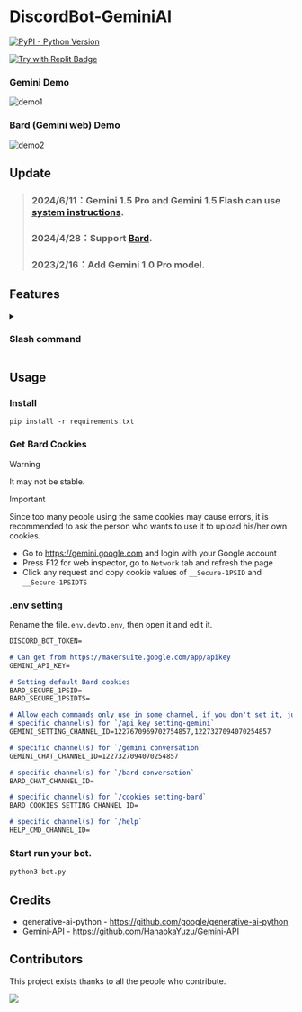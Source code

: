 # DiscordBot-GeminiAI
  <a href="https://www.python.org/downloads/">
    <img alt="PyPI - Python Version" src="https://img.shields.io/badge/pyversion-3.10%2B-blue?style=flat&label=python">
  </a>

[![Try with Replit Badge](https://replit.com/badge?caption=Try%20with%20Replit)](https://replit.com/@dd8611706/DiscordBot-GeminiAI?v=1#README.md)

### Gemini Demo
![demo1](https://i.imgur.com/OO52TfC.gif)

### Bard (Gemini web) Demo
![demo2](https://i.imgur.com/1U5kBJ0.png)

## Update
> ### 2024/6/11：Gemini 1.5 Pro and Gemini 1.5 Flash can use [system instructions](https://ai.google.dev/gemini-api/docs/system-instructions).
> ### 2024/4/28：Support [Bard](https://gemini.google.com).
> ### 2023/2/16：Add Gemini 1.0 Pro model.
   
## Features
<details>
   <summary>
   
   ### Slash command

   </summary>
   
* `/api_key setting-gemini [choice] [api_key]`
  * Can upload own google api key or delete it. (api key get from https://makersuite.google.com/app/apikey)
    * [choice]：`delete` or `set` personal api key.
  
* `/gemini conversation [model] [type] [use_prompt] [use_character]`
  * Create a thread exclusively for the user to chat with the bot.
    * [model]：Choose AI model.
    * [type]：Choose thread type, private or public.
    * [system_instructions](https://ai.google.dev/gemini-api/docs/system-instructions)：Only Gemini 1.5 Pro and Gemini 1.5 Flash can use it.
    * [temperature]：Controls the level of randomness in the output, ranging from highly varied (closer to 1.0) to less surprising (closer to 0.0).
    * [harrassment], [hate_speech], [sexually_explicit], [dangerous_content]：It's [Safety Settings](https://ai.google.dev/docs/safety_setting_gemini#safety-settings), the default is `Block some`.

* `/cookies setting-bard [choice] [secure_1psid] [secure_1psidts]`
  * Can upload own Bard Cookies or delete it.
    * [choice]：`delete` or `set` personal Bard Cookies.
    * [secure_1psid], [secure_1psidts]：Required Cookie Parameters.

* `/Bard conversation [type]`
  * Create a Bard thread exclusively for the user to chat with the bot.
    * [type]：Choose thread type, private or public.

</details>

## Usage

### Install

```
pip install -r requirements.txt
```

### Get Bard Cookies

> [!WARNING]
> It may not be stable.

> [!IMPORTANT]  
> Since too many people using the same cookies may cause errors, it is recommended to ask the person who wants to use it to upload his/her own cookies.

* Go to https://gemini.google.com and login with your Google account
* Press F12 for web inspector, go to `Network` tab and refresh the page
* Click any request and copy cookie values of `__Secure-1PSID` and `__Secure-1PSIDTS`

### .env setting
Rename the file`.env.dev`to`.env`, then open it and edit it.
```markdown
DISCORD_BOT_TOKEN=

# Can get from https://makersuite.google.com/app/apikey
GEMINI_API_KEY=

# Setting default Bard cookies
BARD_SECURE_1PSID=
BARD_SECURE_1PSIDTS=

# Allow each commands only use in some channel, if you don't set it, just default to all channels.
# specific channel(s) for `/api_key setting-gemini`
GEMINI_SETTING_CHANNEL_ID=1227670969702754857,1227327094070254857

# specific channel(s) for `/gemini conversation`
GEMINI_CHAT_CHANNEL_ID=1227327094070254857

# specific channel(s) for `/bard conversation`
BARD_CHAT_CHANNEL_ID=

# specific channel(s) for `/cookies setting-bard`
BARD_COOKIES_SETTING_CHANNEL_ID=

# specific channel(s) for `/help`
HELP_CMD_CHANNEL_ID=
```

### Start run your bot.
   ```python
   python3 bot.py

   ```

## Credits
* generative-ai-python - https://github.com/google/generative-ai-python
* Gemini-API - https://github.com/HanaokaYuzu/Gemini-API

## Contributors

This project exists thanks to all the people who contribute.

[![](https://contrib.rocks/image?repo=FuseFairy/DiscordBot-GeminiAI)](https://github.com/FuseFairy/DiscordBot-GeminiAI/graphs/contributors)
